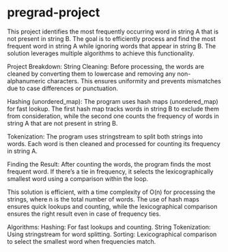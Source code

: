 # pregrad-project
This project identifies the most frequently occurring word in string A that is not present in string B. The goal is to efficiently process and find the most frequent word in string A while ignoring words that appear in string B. The solution leverages multiple algorithms to achieve this functionality.

Project Breakdown:
String Cleaning: Before processing, the words are cleaned by converting them to lowercase and removing any non-alphanumeric characters. This ensures uniformity and prevents mismatches due to case differences or punctuation.

Hashing (unordered_map): The program uses hash maps (unordered_map) for fast lookup. The first hash map tracks words in string B to exclude them from consideration, while the second one counts the frequency of words in string A that are not present in string B.

Tokenization: The program uses stringstream to split both strings into words. Each word is then cleaned and processed for counting its frequency in string A.

Finding the Result: After counting the words, the program finds the most frequent word. If there’s a tie in frequency, it selects the lexicographically smallest word using a comparison within the loop.

This solution is efficient, with a time complexity of O(n) for processing the strings, where n is the total number of words. The use of hash maps ensures quick lookups and counting, while the lexicographical comparison ensures the right result even in case of frequency ties.

Algorithms:
Hashing: For fast lookups and counting.
String Tokenization: Using stringstream for word splitting.
Sorting: Lexicographical comparison to select the smallest word when frequencies match.
